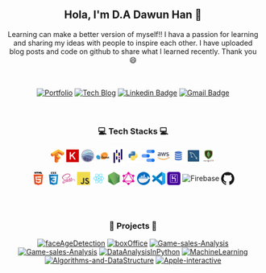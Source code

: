 <div align="center">
  <h2> Hola, I'm D.A Dawun Han 👋 </h2>
Learning can make a better version of myself!! I hava a passion for learning and sharing my ideas with people to inspire each other. I have uploaded blog posts and code on github to share what I learned recently. Thank you😄

<br></br> [![Portfolio](http://img.shields.io/badge/-Portfolio-black?style=for-the-badge&logo=Dashlane&link=https://noiseless-sofa-93c.notion.site/05810965d1fb4e88837bc717d934e8b8)](https://noiseless-sofa-93c.notion.site/05810965d1fb4e88837bc717d934e8b8)
[![Tech Blog](http://img.shields.io/badge/-Tech%20blog-navy?style=for-the-badge&logo=github&link=https://da-journal.com/)](https://da-journal.com/)
[![Linkedin Badge](https://img.shields.io/badge/-LinkedIn-blue?style=for-the-badge&logo=Linkedin&logoColor=white&link=https://www.linkedin.com/in/terrydawunhan)](https://www.linkedin.com/in/terrydawunhan)
[![Gmail Badge](https://img.shields.io/badge/Gmail-d14836?style=for-the-badge&logo=Gmail&logoColor=white&link=mailto:dawun.han@gmail.com)](mailto:dawun.han@gmail.com)  
<br></br>
 ### 💻 Tech Stacks 💻
 <img align="center" alt="tf" width="26px" src="https://github.com/DAWUNHAN/DAWUNHAN/blob/master/Tensorflow_logo.png?raw=true"></img>
  <img align="center" alt="keras" width="26px" src="https://github.com/DAWUNHAN/DAWUNHAN/blob/master/keras.png?raw=true"></img>
<img align="center" alt="seaborn" width="26px" src="https://github.com/DAWUNHAN/DAWUNHAN/blob/master/seaborn.png?raw=true"></img>
<img align="center" alt="sklearn" width="26px" src="https://github.com/DAWUNHAN/DAWUNHAN/blob/master/sklearn.png?raw=true"></img>
<img align="center" alt="pandas" width="26px" src="https://github.com/DAWUNHAN/DAWUNHAN/blob/master/pandas.png?raw=true"></img>
<img align="center" alt="Python" width="26px" src="https://raw.githubusercontent.com/github/explore/80688e429a7d4ef2fca1e82350fe8e3517d3494d/topics/python/python.png" />
<img align="center" alt="google-data-studio" width="26px" src="https://github.com/DAWUNHAN/DAWUNHAN/blob/master/google-data-studio.png?raw=true"></img>
<img align="center" alt="aws" width="26px" src="https://github.com/DAWUNHAN/DAWUNHAN/blob/master/aws.png?raw=true" />
<img align="center" alt="SQL" width="26px" src="https://raw.githubusercontent.com/github/explore/80688e429a7d4ef2fca1e82350fe8e3517d3494d/topics/sql/sql.png" />
<img align="center" alt="MySQL" width="26px" src="https://github.com/DAWUNHAN/DAWUNHAN/blob/master/mysql_workbench.png?raw=true" />
<img align="center" alt="MongoDB" width="26px" src="https://github.com/DAWUNHAN/DAWUNHAN/blob/master/mongodb2.png?raw=true" />

<img align="center" alt="HTML5" width="26px" src="https://raw.githubusercontent.com/github/explore/80688e429a7d4ef2fca1e82350fe8e3517d3494d/topics/html/html.png" />
<img align="center" alt="CSS3" width="26px" src="https://raw.githubusercontent.com/github/explore/80688e429a7d4ef2fca1e82350fe8e3517d3494d/topics/css/css.png" />
<img align="center" alt="Sass" width="26px" src="https://raw.githubusercontent.com/github/explore/80688e429a7d4ef2fca1e82350fe8e3517d3494d/topics/sass/sass.png" />
<img align="center" alt="JavaScript" width="26px" src="https://raw.githubusercontent.com/github/explore/80688e429a7d4ef2fca1e82350fe8e3517d3494d/topics/javascript/javascript.png" />
<img align="center" alt="React" width="26px" src="https://raw.githubusercontent.com/github/explore/80688e429a7d4ef2fca1e82350fe8e3517d3494d/topics/react/react.png" />
<img align="center" alt="Node.js" width="26px" src="https://raw.githubusercontent.com/github/explore/80688e429a7d4ef2fca1e82350fe8e3517d3494d/topics/nodejs/nodejs.png" />
<img align="center" alt="GraphQL" width="26px" src="https://raw.githubusercontent.com/github/explore/80688e429a7d4ef2fca1e82350fe8e3517d3494d/topics/graphql/graphql.png" />


<img align="center" alt="docker" width="26px" src="https://github.com/DAWUNHAN/DAWUNHAN/blob/master/docker.png?raw=true" />
<img align="center" alt="Visual Studio Code" width="26px" src="https://raw.githubusercontent.com/github/explore/80688e429a7d4ef2fca1e82350fe8e3517d3494d/topics/visual-studio-code/visual-studio-code.png" />
<img align="center" alt="Heroku" width="26px" src="https://github.com/DAWUNHAN/DAWUNHAN/blob/master/heroku.png?raw=true" />
<img align="center" alt="Firebase" width="26px" src="https://cdn.jsdelivr.net/npm/simple-icons@3.11.0/icons/firebase.svg" />
<img align="center" alt="GitHub" width="26px" src="https://raw.githubusercontent.com/github/explore/78df643247d429f6cc873026c0622819ad797942/topics/github/github.png"  />


  
<br></br>
### 📄 Projects 📄
[![faceAgeDetection](https://github-readme-stats.vercel.app/api/pin/?username=DAWUNHAN&repo=faceAgeDetection&theme=tokyonight)](https://github.com/DAWUNHAN/faceAgeDetection)
[![boxOffice](https://github-readme-stats.vercel.app/api/pin/?username=DAWUNHAN&repo=boxOffice&theme=tokyonight)](https://github.com/DAWUNHAN/boxOffice)
[![Game-sales-Analysis](https://github-readme-stats.vercel.app/api/pin/?username=DAWUNHAN&repo=weather-predict&theme=tokyonight)](https://github.com/DAWUNHAN/Weather-Predict)
[![Game-sales-Analysis](https://github-readme-stats.vercel.app/api/pin/?username=DAWUNHAN&repo=game-sales-analysis&theme=tokyonight)](https://github.com/DAWUNHAN/Game-sales-Analysis)
[![DataAnalysisInPython](https://github-readme-stats.vercel.app/api/pin/?username=DAWUNHAN&repo=dataAnalysisInPython&theme=tokyonight)](https://github.com/DAWUNHAN/DataAnalysisInPython)
[![MachineLearning](https://github-readme-stats.vercel.app/api/pin/?username=DAWUNHAN&repo=machine-learning&theme=tokyonight)](https://github.com/DAWUNHAN/Machine-Learning)
[![Algorithms-and-DataStructure](https://github-readme-stats.vercel.app/api/pin/?username=DAWUNHAN&repo=algorithms-and-dataStructure&theme=tokyonight)](https://github.com/DAWUNHAN/Algorithms-and-DataStructure)
[![Apple-interactive](https://github-readme-stats.vercel.app/api/pin/?username=DAWUNHAN&repo=apple-interactive&theme=tokyonight)](https://github.com/DAWUNHAN/Apple-interactive)

<br></br>

<!--

 ### ✉️ Contact ✉️

[![Tech Blog](http://img.shields.io/badge/-Tech%20blog-navy?style=for-the-badge&logo=github&link=https://da-journal.com/)](https://da-journal.com/)
[![Linkedin Badge](https://img.shields.io/badge/-LinkedIn-blue?style=for-the-badge&logo=Linkedin&logoColor=white&link=https://www.linkedin.com/in/terrydawunhan)](https://www.linkedin.com/in/terrydawunhan)
[![Gmail Badge](https://img.shields.io/badge/Gmail-d14836?style=for-the-badge&logo=Gmail&logoColor=white&link=mailto:dawun.han@gmail.com)](mailto:dawun.han@gmail.com)



 ![](https://img.shields.io/badge/Python-3766AB?style=for-the-badge&logo=Python&logoColor=white)
![](https://img.shields.io/badge/Pandas-150458?style=for-the-badge&logo=Pandas&logoColor=white)
![](https://img.shields.io/badge/MySQL-4479A1?style=for-the-badge&logo=MySQL&logoColor=white)
![](https://img.shields.io/badge/Javascript-F7DF1E?style=for-the-badge&logo=Javascript&logoColor=white)
![](https://img.shields.io/badge/NodeJS-339933?style=for-the-badge&logo=Node.js&logoColor=white)
  
![](https://img.shields.io/badge/HTML5-E34F26?style=for-the-badge&logo=HTML5&logoColor=white)
![](https://img.shields.io/badge/CSS-1572B6?style=for-the-badge&logo=CSS3&logoColor=white)
![](https://img.shields.io/badge/Sass-CC6699?style=for-the-badge&logo=Sass&logoColor=white)
![](https://img.shields.io/badge/React-61DAFB?style=for-the-badge&logo=React&logoColor=black)
![](https://img.shields.io/badge/MongoDB-47A248?style=for-the-badge&logo=MongoDB&logoColor=white)
![](https://img.shields.io/badge/Firebase-FFCA28?style=for-the-badge&logo=Firebase&logoColor=white)
 -->
</div>
